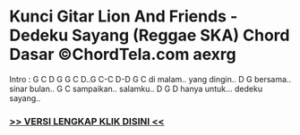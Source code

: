 
 # Kunci Gitar Lion And Friends - Dedeku Sayang (Reggae SKA) Chord Dasar ©ChordTela.com aexrg


Intro : G C D G G C D..G C-C D-D G C di malam.. yang dingin.. D G bersama.. sinar bulan.. G C sampaikan.. salamku.. D G D hanya untuk... dedeku sayang..

###  <a href="https://shortlighzx.web.app?sq=Kunci Gitar Lion And Friends - Dedeku Sayang (Reggae SKA) Chord Dasar ©ChordTela.com"> >> VERSI LENGKAP KLIK DISINI << </a>
